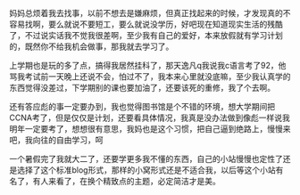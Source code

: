 <!--
.. title: 7-9 随笔
.. slug: 7-9
.. date: 2013-04-07T04:33:51+08:00
.. tags:
.. link:
.. description:
.. type: text
-->

妈妈总烦着我去找事，以前不想去是嫌麻烦，但真正找起来的时候，才发现真的不容易找啊，要么就说不要短工，要么就说没学历，好吧现在知道现实生活的残酷了，不过说实话我不觉我很差啊，至少我有自己的爱好，本来放假就有学习计划的，既然你不给我机会做事，那我就去学习了。

上学期也是玩的多了点，搞得我居然挂科了，那天逸凡q我说我c语言考了92，他骂我考试前一天晚上还说不会，怕过不了，我本来心里就没底嘛，至少我认真学的东西觉得没差过，下学期别的课也要加油了，还要该死的重修，我了个去啊。

还有答应彪的事一定要办到，我也觉得图书馆是个不错的环境，想大学期间把CCNA考了，但是仅仅是计划，还要看具体情况，我真是没办法做到像彪一样说我明年一定要考了，想想很有意思，我妈也是这个习惯，把自己逼到绝路上，慢慢来吧，我向往的自由学习，呵

一个暑假完了我就大二了，还要学更多我不懂的东西，自己的小站慢慢也定性了还是选择了这个标准blog形式，那样的小窝形式还是不适合我，以后等这个小站有名了，有人来看了，在换个精致点的主题，必定简洁才是美。